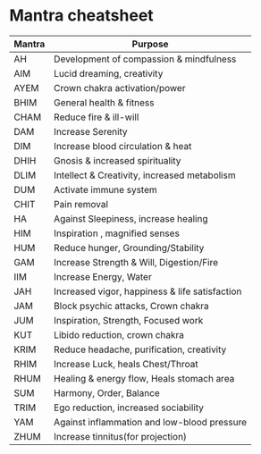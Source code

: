 Mantra cheatsheet
===============
|Mantra |Purpose|
 |----------- | ------------- |
 | AH | Development of compassion & mindfulness |
 |AIM  | Lucid dreaming, creativity |
 |AYEM | Crown chakra activation/power |
| BHIM  | General health & fitness |
| CHAM | Reduce fire & ill-will |
| DAM  | Increase Serenity |
| DIM | Increase blood circulation & heat |
| DHIH | Gnosis & increased spirituality |
 | DLIM  | Intellect & Creativity, increased metabolism |
 | DUM | Activate immune system |
 | CHIT  | Pain removal |
| HA  |Against Sleepiness, increase healing |
| HIM | Inspiration , magnified senses |
| HUM | Reduce hunger, Grounding/Stability |
| GAM | Increase  Strength & Will, Digestion/Fire  |
| IIM | Increase Energy, Water |
| JAH | Increased vigor, happiness & life satisfaction |
| JAM | Block psychic attacks, Crown chakra |
| JUM  | Inspiration, Strength,  Focused work |
| KUT  | Libido reduction, crown chakra | 
| KRIM | Reduce headache, purification, creativity |
| RHIM | Increase Luck, heals Chest/Throat |
| RHUM | Healing & energy flow, Heals stomach area |
| SUM  | Harmony, Order, Balance |
| TRIM | Ego reduction, increased sociability |
| YAM  | Against inflammation and low-blood pressure | 
| ZHUM | Increase tinnitus(for projection) |
